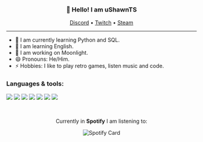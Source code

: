 <h3 align="center">👋 Hello! I am uShawnTS</h3>
<p align="center">
  <a href="https://discord.com/users/617173543582433280">Discord</a> •
  <a href="https://twitch.tv/ushawnn" target="_blank">Twitch</a> •
  <a href="https://steamcommunity.com/profiles/76561199192771221" target="_blank">Steam</a>
</p>

---
- 🌱 I am currently learning Python and SQL.
- 💬 I am learning English.
- 🔭 I am working on Moonlight.
- 😄 Pronouns: He/Him.
- ⚡ Hobbies: I like to play retro games, listen music and code.

### Languages & tools:
<p align="left">
<img src="https://img.shields.io/badge/-HTML5-black?style=for-the-badge&logo=HTML5" />
<img src="https://img.shields.io/badge/CSS-black?style=for-the-badge&logo=css3&logoColor=#1572B6" />
<img src="https://img.shields.io/badge/Javascript-black?style=for-the-badge&logo=javascript" />
<img src="https://img.shields.io/badge/TypeScript-black?style=for-the-badge&logo=typescript" />
<img src="https://img.shields.io/badge/Node.JS-black?style=for-the-badge&logo=node.js" />
<img src="https://img.shields.io/badge/Git-black?style=for-the-badge&logo=git" />
<img src="https://img.shields.io/badge/Neovim-black?style=for-the-badge&logo=neovim" />
</p>
<br />
<p align="center">Currently in <b>Spotify</b> I am listening to:</p>
<p align="center">
<img src="https://spotify-github-profile.vercel.app/api/view?uid=enbi4j0uw51i28pgt8zgs3tcc&cover_image=true&theme=natemoo-re&bar_color=53b14f&bar_color_cover=false" alt="Spotify Card" />
</p>

<!--
**uShawnTS/uShawnTS** is a ✨ _special_ ✨ repository because its `README.md` (this file) appears on your GitHub profile.

Here are some ideas to get you started:

- 🔭 I’m currently working on ...
- 🌱 I’m currently learning ...
- 👯 I’m looking to collaborate on ...
- 🤔 I’m looking for help with ...
- 💬 Ask me about ...
- 📫 How to reach me: ...
- 😄 Pronouns: ...
- ⚡ Fun fact: ...
-->
